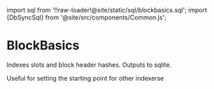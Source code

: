 import sql from '!!raw-loader!@site/static/sql/blockbasics.sql';
import {DbSyncSql} from '@site/src/components/Common.js';

# BlockBasics

Indexes slots and block header hashes. Outputs to sqlite.

Useful for setting the starting point for other indexerse

<DbSyncSql sql={sql} />
